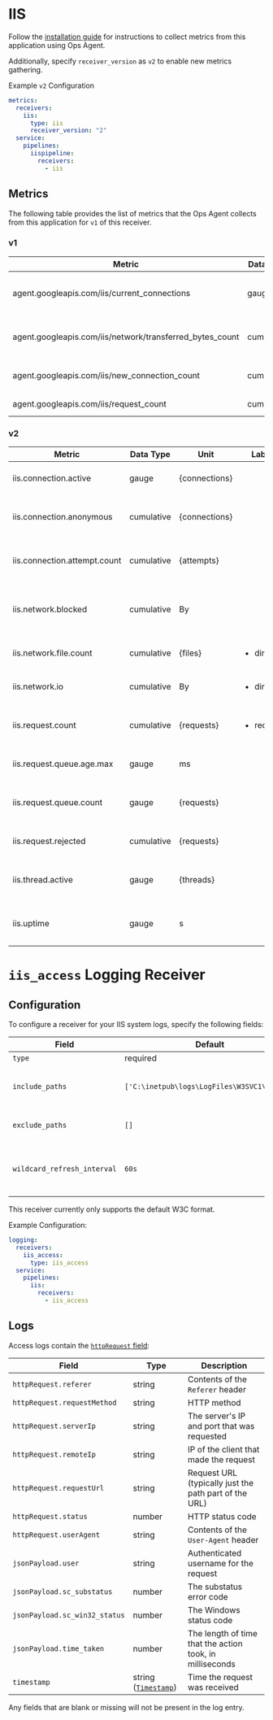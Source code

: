 # IIS

Follow the [installation guide](https://cloud.google.com/stackdriver/docs/solutions/agents/ops-agent/third-party/iis) for instructions to collect metrics from this application using Ops Agent.

Additionally, specify `receiver_version` as `v2` to enable new metrics gathering. 

Example `v2` Configuration
```yaml
metrics:
  receivers:
    iis:
      type: iis
      receiver_version: "2"
  service:
    pipelines:
      iispipeline:
        receivers:
          - iis
```

## Metrics

The following table provides the list of metrics that the Ops Agent collects from this application for `v1` of this receiver.

### v1
| Metric                                                   | Data Type  | Unit | Labels | Description |
| ---                                                      | ---        | ---  | ---    | ---         | 
| agent.googleapis.com/iis/current_connections             | gauge      | 1    |        | Currently open connections to IIS. |
| agent.googleapis.com/iis/network/transferred_bytes_count | cumulative | By   |        | Network bytes transferred by IIS. |
| agent.googleapis.com/iis/new_connection_count            | cumulative | 1    |        | Connections opened to IIS. |
| agent.googleapis.com/iis/request_count                   | cumulative | 1    | state  | Requests made to IIS. |


### v2
| Metric                                                   | Data Type  | Unit | Labels | Description |
| ---                                                      | ---        | ---  | ---    | ---         | 
| iis.connection.active | gauge | {connections} | <ul> </ul>  |Number of active connections. |
| iis.connection.anonymous | cumulative | {connections} | <ul> </ul>  |Number of connections established anonymously. |
| iis.connection.attempt.count | cumulative | {attempts} | <ul> </ul>  |Total number of attempts to connect to the server. |
| iis.network.blocked | cumulative | By | <ul> </ul>  |Number of bytes blocked due to bandwidth throttling. |
| iis.network.file.count | cumulative | {files} | <ul> <li>direction</li> </ul>  |Number of transmitted files. |
| iis.network.io | cumulative | By | <ul> <li>direction</li> </ul>  |Total amount of bytes sent and received. |
| iis.request.count | cumulative | {requests} | <ul> <li>request</li> </ul>  |Total number of requests of a given type. |
| iis.request.queue.age.max | gauge | ms | <ul> </ul>  |Age of oldest request in the queue. |
| iis.request.queue.count | gauge | {requests} | <ul> </ul>  |Current number of requests in the queue. |
| iis.request.rejected | cumulative | {requests} | <ul> </ul>  |Total number of requests rejected. |
| iis.thread.active | gauge | {threads} | <ul> </ul>  |Current number of active threads. |
| iis.uptime | gauge | s | <ul> </ul>  |The amount of time the server has been up. |

# `iis_access` Logging Receiver

## Configuration

To configure a receiver for your IIS system logs, specify the following fields:

| Field                 | Default                           | Description |
| ---                   | ---                               | ---         |
| `type`                | required                          | Must be `iis_access`. |
| `include_paths`       | `['C:\inetpub\logs\LogFiles\W3SVC1\u_ex*']` | A list of filesystem paths to read by tailing each file. A wild card (`*`) can be used in the paths; for example, `C:\inetpub\logs\LogFiles\W3SVC1\u_ex*`. |
| `exclude_paths`       | `[]`                              | A list of filesystem path patterns to exclude from the set matched by `include_paths`.
| `wildcard_refresh_interval` | `60s` | The interval at which wildcard file paths in `include_paths` are refreshed. Specified as a time interval parsable by [time.ParseDuration](https://pkg.go.dev/time#ParseDuration). Must be a multiple of 1s.|

This receiver currently only supports the default W3C format.

Example Configuration:

```yaml
logging:
  receivers:
    iis_access:
      type: iis_access
  service:
    pipelines:
      iis:
        receivers:
          - iis_access
```

## Logs

Access logs contain the [`httpRequest` field](https://cloud.google.com/logging/docs/reference/v2/rest/v2/LogEntry#httprequest):

| Field | Type | Description |
| ---   | ---- | ----------- |
| `httpRequest.referer` | string | Contents of the `Referer` header |
| `httpRequest.requestMethod` | string | HTTP method |
| `httpRequest.serverIp` | string | The server's IP and port that was requested |
| `httpRequest.remoteIp` | string | IP of the client that made the request |
| `httpRequest.requestUrl` | string | Request URL (typically just the path part of the URL) |
| `httpRequest.status` | number | HTTP status code |
| `httpRequest.userAgent` | string | Contents of the `User-Agent` header |
| `jsonPayload.user` | string | Authenticated username for the request |
| `jsonPayload.sc_substatus` | number | The substatus error code |
| `jsonPayload.sc_win32_status` | number | The Windows status code |
| `jsonPayload.time_taken` | number | The length of time that the action took, in milliseconds |
| `timestamp` | string ([`Timestamp`](https://developers.google.com/protocol-buffers/docs/reference/google.protobuf#google.protobuf.Timestamp)) | Time the request was received |

Any fields that are blank or missing will not be present in the log entry.